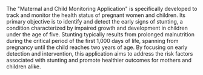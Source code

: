The "Maternal and Child Monitoring Application" is specifically developed to track and monitor the health status of pregnant women and children. Its primary objective is to identify and detect the early signs of stunting, a condition characterized by impaired growth and development in children under the age of five. Stunting typically results from prolonged malnutrition during the critical period of the first 1,000 days of life, spanning from pregnancy until the child reaches two years of age. By focusing on early detection and intervention, this application aims to address the risk factors associated with stunting and promote healthier outcomes for mothers and children alike.
